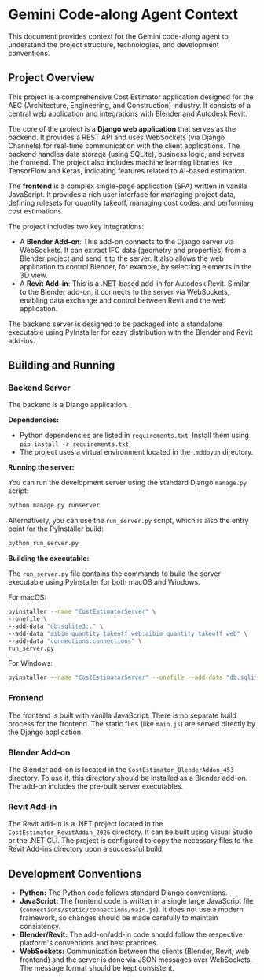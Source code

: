 # Gemini Code-along Agent Context

This document provides context for the Gemini code-along agent to understand the project structure, technologies, and development conventions.

## Project Overview

This project is a comprehensive Cost Estimator application designed for the AEC (Architecture, Engineering, and Construction) industry. It consists of a central web application and integrations with Blender and Autodesk Revit.

The core of the project is a **Django web application** that serves as the backend. It provides a REST API and uses WebSockets (via Django Channels) for real-time communication with the client applications. The backend handles data storage (using SQLite), business logic, and serves the frontend. The project also includes machine learning libraries like TensorFlow and Keras, indicating features related to AI-based estimation.

The **frontend** is a complex single-page application (SPA) written in vanilla JavaScript. It provides a rich user interface for managing project data, defining rulesets for quantity takeoff, managing cost codes, and performing cost estimations.

The project includes two key integrations:

*   A **Blender Add-on**: This add-on connects to the Django server via WebSockets. It can extract IFC data (geometry and properties) from a Blender project and send it to the server. It also allows the web application to control Blender, for example, by selecting elements in the 3D view.
*   A **Revit Add-in**: This is a .NET-based add-in for Autodesk Revit. Similar to the Blender add-on, it connects to the server via WebSockets, enabling data exchange and control between Revit and the web application.

The backend server is designed to be packaged into a standalone executable using PyInstaller for easy distribution with the Blender and Revit add-ins.

## Building and Running

### Backend Server

The backend is a Django application.

**Dependencies:**

*   Python dependencies are listed in `requirements.txt`. Install them using `pip install -r requirements.txt`.
*   The project uses a virtual environment located in the `.mddoyun` directory.

**Running the server:**

You can run the development server using the standard Django `manage.py` script:

```bash
python manage.py runserver
```

Alternatively, you can use the `run_server.py` script, which is also the entry point for the PyInstaller build:

```bash
python run_server.py
```

**Building the executable:**

The `run_server.py` file contains the commands to build the server executable using PyInstaller for both macOS and Windows.

For macOS:
```bash
pyinstaller --name "CostEstimatorServer" \
--onefile \
--add-data "db.sqlite3:." \
--add-data "aibim_quantity_takeoff_web:aibim_quantity_takeoff_web" \
--add-data "connections:connections" \
run_server.py
```

For Windows:
```bash
pyinstaller --name "CostEstimatorServer" --onefile --add-data "db.sqlite3;." --add-data "aibim_quantity_takeoff_web;aibim_quantity_takeoff_web" --add-data "connections;connections" run_server.py
```

### Frontend

The frontend is built with vanilla JavaScript. There is no separate build process for the frontend. The static files (like `main.js`) are served directly by the Django application.

### Blender Add-on

The Blender add-on is located in the `CostEstimator_BlenderAddon_453` directory. To use it, this directory should be installed as a Blender add-on. The add-on includes the pre-built server executables.

### Revit Add-in

The Revit add-in is a .NET project located in the `CostEstimator_RevitAddin_2026` directory. It can be built using Visual Studio or the .NET CLI. The project is configured to copy the necessary files to the Revit Add-ins directory upon a successful build.

## Development Conventions

*   **Python:** The Python code follows standard Django conventions.
*   **JavaScript:** The frontend code is written in a single large JavaScript file (`connections/static/connections/main.js`). It does not use a modern framework, so changes should be made carefully to maintain consistency.
*   **Blender/Revit:** The add-on/add-in code should follow the respective platform's conventions and best practices.
*   **WebSockets:** Communication between the clients (Blender, Revit, web frontend) and the server is done via JSON messages over WebSockets. The message format should be kept consistent.
